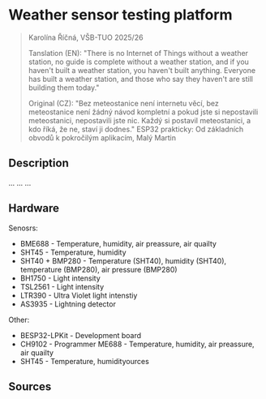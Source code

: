 # Weather sensor testing platform

>Karolína Říčná, VŠB-TUO 2025/26
>
>Tanslation (EN):
>"There is no Internet of Things without a weather station, no guide is complete without a weather station, and if you haven't built a weather station, you haven't built anything. Everyone has built a weather station, and those who say they haven't are still building them today."
>
>Original (CZ):
>"Bez meteostanice není internetu věcí, bez meteostanice není žádný návod kompletní a pokud jste si nepostavili meteostanici, nepostavili jste nic. Každý si postavil meteostanici, a kdo říká, že ne, staví ji dodnes."
>  ESP32 prakticky: Od základních obvodů k pokročilým aplikacím, Malý Martin

## Description
...
...
...

## Hardware
Senosrs:
  - BME688 - Temperature, humidity, air preassure, air quailty
  - SHT45 - Temperature, humidity
  - SHT40 + BMP280 - Temperature (SHT40), humidity (SHT40), temperature (BMP280), air pressure (BMP280)
  - BH1750 - Light intensity
  - TSL2561 - Light intensity
  - LTR390 - Ultra Violet light intenstiy
  - AS3935 - Lightning detector

Other:
  - BESP32-LPKit - Development board
  - CH9102 - Programmer
     ME688 - Temperature, humidity, air preassure, air quailty
  - SHT45 - Temperature, humidityources

## Sources
